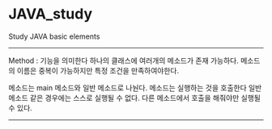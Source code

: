 # JAVA_study
Study JAVA basic elements

<hr>
Method : 기능을 의미한다
하나의 클래스에 여러개의 메소드가 존재 가능하다.
메소드의 이름은 중복이 가능하지만 특정 조건을 만족하여야한다.

메소드는 main 메소드와 일반 메소드로 나눤다.
메소드는 실행하는 것을 호출한다
일반 메소드 같은 경우에는 스스로 실행될 수 없다.
다른 메소드에서 호출을 해줘야만 실행될 수 있다.

<hr>
